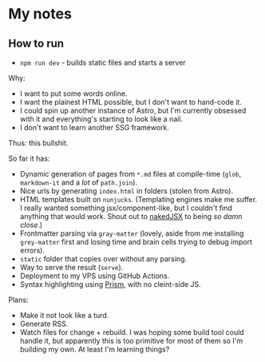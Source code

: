 # My notes

## How to run

* `npm run dev` - builds static files and starts a server

Why:

* I want to put some words online.
* I want the plainest HTML possible, but I don't want to hand-code it.
* I could spin up another instance of Astro, but I'm currently obsessed with it and everything's starting to look like a nail.
* I don't want to learn another SSG framework.

Thus: this bullshit.

So far it has:

* Dynamic generation of pages from `*.md` files at compile-time (`glob`, `markdown-it` and a *lot* of `path.join`). 
* Nice urls by generating `index.html` in folders (stolen from Astro).
* HTML templates built on `nunjucks`. (Templating engines make me suffer. I really wanted something jsx/component-like, but I couldn't find anything that would work. Shout out to [nakedJSX](https://nakedjsx.org) to being *so damn close*.)
* Frontmatter parsing via `gray-matter` (lovely, aside from me installing `grey-matter` first and losing time and brain cells trying to debug import errors).
* `static` folder that copies over without any parsing.
* Way to serve the result (`serve`).
* Deployment to my VPS using GitHub Actions. 
* Syntax highlighting using [Prism](https://prismjs.com/), with no cleint-side JS.

Plans:
* Make it not look like a turd.
* Generate RSS.
* Watch files for change + rebuild. I was hoping some build tool could handle it, but apparently this is too primitive for most of them so I'm building my own. At least I'm learning things?




